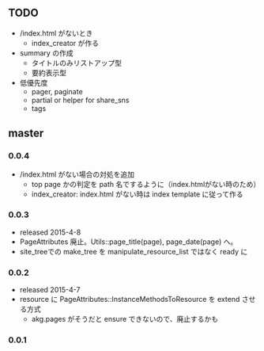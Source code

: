 ## TODO

* /index.html がないとき
  * index_creator が作る
* summary の作成
  * タイトルのみリストアップ型
  * 要約表示型
* 低優先度  
  * pager, paginate
  * partial or helper for share_sns
  * tags

## master

### 0.0.4

* /index.html がない場合の対処を追加
  * top page かの判定を path 名でするように（index.htmlがない時のため）
  * index_creator: index.html がない時は index template に従って作る


### 0.0.3

* released 2015-4-8
* PageAttributes 廃止。Utils::page_title(page), page_date(page) へ。
* site_treeでの make_tree を manipulate_resource_list ではなく ready に


### 0.0.2

* released 2015-4-7
* resource に PageAttributes::InstanceMethodsToResource を extend させる方式
  * akg.pages がそうだと ensure できないので、廃止するかも
  
### 0.0.1

